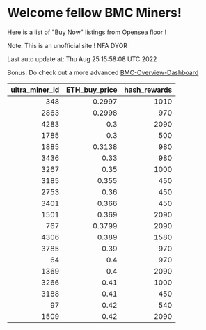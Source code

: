 # Welcome fellow BMC Miners!
Here is a list of "Buy Now" listings from Opensea floor !

Note: This is an unofficial site ! NFA DYOR

Last auto update at: Thu Aug 25 15:58:08 UTC 2022

Bonus: Do check out a more advanced [BMC-Overview-Dashboard](https://dune.com/defifunk/BMC-Overview-Dashboard)


|   ultra_miner_id |   ETH_buy_price |   hash_rewards |
|-----------------:|----------------:|---------------:|
|              348 |          0.2997 |           1010 |
|             2863 |          0.2998 |            970 |
|             4283 |          0.3    |           2090 |
|             1785 |          0.3    |            500 |
|             1885 |          0.3138 |            980 |
|             3436 |          0.33   |            980 |
|             3267 |          0.35   |           1000 |
|             3185 |          0.355  |            450 |
|             2753 |          0.36   |            450 |
|             3401 |          0.366  |            450 |
|             1501 |          0.369  |           2090 |
|              767 |          0.3799 |           2090 |
|             4306 |          0.389  |           1580 |
|             3785 |          0.39   |            970 |
|               64 |          0.4    |            970 |
|             1369 |          0.4    |           2090 |
|             3266 |          0.41   |           1000 |
|             3188 |          0.41   |            450 |
|               97 |          0.42   |            540 |
|             1509 |          0.42   |           2090 |